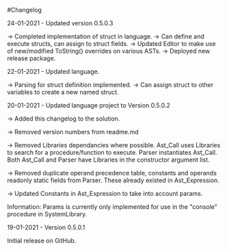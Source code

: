 #Changelog

24-01-2021 - Updated version 0.5.0.3

-> Completed implementation of struct in language.
-> Can define and execute structs, can assign to struct fields.
-> Updated Editor to make use of new/modified ToString() overrides on various ASTs.
-> Deployed new release package.

22-01-2021 - Updated language.

-> Parsing for struct definition implemented.
-> Can assign struct to other variables to create a new named struct.

20-01-2021 - Updated language project to Version 0.5.0.2

-> Added this changelog to the solution.

-> Removed version numbers from readme.md

-> Removed Libraries dependancies where possible.
   Ast_Call uses Libraries to search for a procedure/function to execute.
   Parser instantiates Ast_Call. Both Ast_Call and Parser have Libraries in the constructor argument list.

-> Removed duplicate operand precedence table, constants and operands readonly static fields from Parser.
   These already existed in Ast_Expression.

-> Updated Constants in Ast_Expression to take into account params.

Information:
   Params is currently only implemented for use in the "console" procedure in SystemLibrary.


19-01-2021 - Version 0.5.0.1

Initial release on GitHub.

